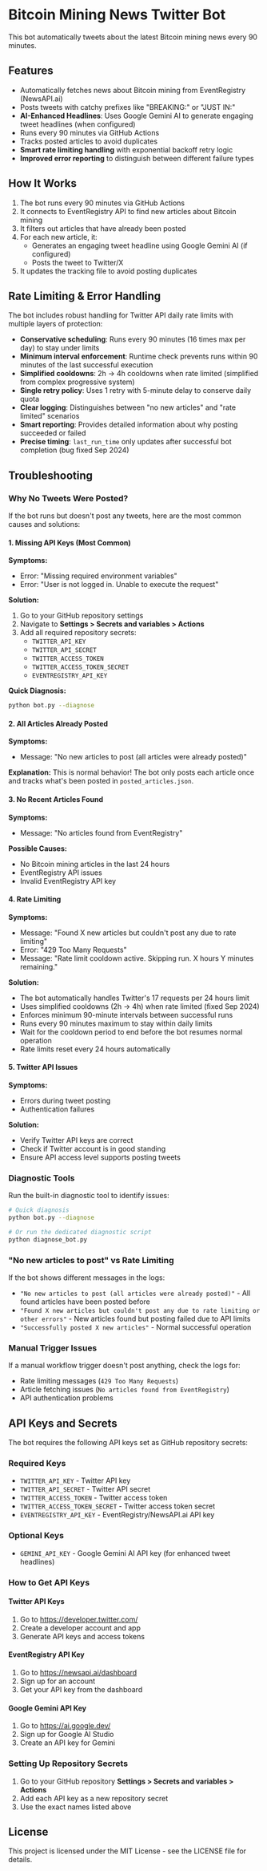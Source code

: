 # Bitcoin Mining News Twitter Bot

This bot automatically tweets about the latest Bitcoin mining news every 90 minutes.

## Features

- Automatically fetches news about Bitcoin mining from EventRegistry (NewsAPI.ai)
- Posts tweets with catchy prefixes like "BREAKING:" or "JUST IN:"
- **AI-Enhanced Headlines**: Uses Google Gemini AI to generate engaging tweet headlines (when configured)
- Runs every 90 minutes via GitHub Actions
- Tracks posted articles to avoid duplicates
- **Smart rate limiting handling** with exponential backoff retry logic
- **Improved error reporting** to distinguish between different failure types

## How It Works

1. The bot runs every 90 minutes via GitHub Actions
2. It connects to EventRegistry API to find new articles about Bitcoin mining
3. It filters out articles that have already been posted
4. For each new article, it:
   - Generates an engaging tweet headline using Google Gemini AI (if configured)
   - Posts the tweet to Twitter/X
5. It updates the tracking file to avoid posting duplicates


## Rate Limiting & Error Handling

The bot includes robust handling for Twitter API daily rate limits with multiple layers of protection:

- **Conservative scheduling**: Runs every 90 minutes (16 times max per day) to stay under limits
- **Minimum interval enforcement**: Runtime check prevents runs within 90 minutes of the last successful execution
- **Simplified cooldowns**: 2h → 4h cooldowns when rate limited (simplified from complex progressive system)
- **Single retry policy**: Uses 1 retry with 5-minute delay to conserve daily quota
- **Clear logging**: Distinguishes between "no new articles" and "rate limited" scenarios
- **Smart reporting**: Provides detailed information about why posting succeeded or failed
- **Precise timing**: `last_run_time` only updates after successful bot completion (bug fixed Sep 2024)

## Troubleshooting

### Why No Tweets Were Posted?

If the bot runs but doesn't post any tweets, here are the most common causes and solutions:

#### 1. Missing API Keys (Most Common)
**Symptoms:**
- Error: "Missing required environment variables"
- Error: "User is not logged in. Unable to execute the request"

**Solution:**
1. Go to your GitHub repository settings
2. Navigate to **Settings > Secrets and variables > Actions**
3. Add all required repository secrets:
   - `TWITTER_API_KEY`
   - `TWITTER_API_SECRET`
   - `TWITTER_ACCESS_TOKEN`
   - `TWITTER_ACCESS_TOKEN_SECRET`
   - `EVENTREGISTRY_API_KEY`

**Quick Diagnosis:**
```bash
python bot.py --diagnose
```

#### 2. All Articles Already Posted
**Symptoms:**
- Message: "No new articles to post (all articles were already posted)"

**Explanation:**
This is normal behavior! The bot only posts each article once and tracks what's been posted in `posted_articles.json`.

#### 3. No Recent Articles Found
**Symptoms:**
- Message: "No articles found from EventRegistry"

**Possible Causes:**
- No Bitcoin mining articles in the last 24 hours
- EventRegistry API issues
- Invalid EventRegistry API key

#### 4. Rate Limiting
**Symptoms:**
- Message: "Found X new articles but couldn't post any due to rate limiting"
- Error: "429 Too Many Requests"
- Message: "Rate limit cooldown active. Skipping run. X hours Y minutes remaining."

**Solution:**
- The bot automatically handles Twitter's 17 requests per 24 hours limit
- Uses simplified cooldowns (2h → 4h) when rate limited (fixed Sep 2024)
- Enforces minimum 90-minute intervals between successful runs
- Runs every 90 minutes maximum to stay within daily limits
- Wait for the cooldown period to end before the bot resumes normal operation
- Rate limits reset every 24 hours automatically

#### 5. Twitter API Issues
**Symptoms:**
- Errors during tweet posting
- Authentication failures

**Solution:**
- Verify Twitter API keys are correct
- Check if Twitter account is in good standing
- Ensure API access level supports posting tweets

### Diagnostic Tools

Run the built-in diagnostic tool to identify issues:

```bash
# Quick diagnosis
python bot.py --diagnose

# Or run the dedicated diagnostic script
python diagnose_bot.py
```

### "No new articles to post" vs Rate Limiting

If the bot shows different messages in the logs:

- `"No new articles to post (all articles were already posted)"` - All found articles have been posted before
- `"Found X new articles but couldn't post any due to rate limiting or other errors"` - New articles found but posting failed due to API limits
- `"Successfully posted X new articles"` - Normal successful operation

### Manual Trigger Issues

If a manual workflow trigger doesn't post anything, check the logs for:
- Rate limiting messages (`429 Too Many Requests`)
- Article fetching issues (`No articles found from EventRegistry`)
- API authentication problems

## API Keys and Secrets

The bot requires the following API keys set as GitHub repository secrets:

### Required Keys
- `TWITTER_API_KEY` - Twitter API key
- `TWITTER_API_SECRET` - Twitter API secret
- `TWITTER_ACCESS_TOKEN` - Twitter access token
- `TWITTER_ACCESS_TOKEN_SECRET` - Twitter access token secret
- `EVENTREGISTRY_API_KEY` - EventRegistry/NewsAPI.ai API key

### Optional Keys
- `GEMINI_API_KEY` - Google Gemini AI API key (for enhanced tweet headlines)

### How to Get API Keys

#### Twitter API Keys
1. Go to https://developer.twitter.com/
2. Create a developer account and app
3. Generate API keys and access tokens

#### EventRegistry API Key
1. Go to https://newsapi.ai/dashboard
2. Sign up for an account
3. Get your API key from the dashboard

#### Google Gemini API Key
1. Go to https://ai.google.dev/
2. Sign up for Google AI Studio
3. Create an API key for Gemini

### Setting Up Repository Secrets
1. Go to your GitHub repository **Settings > Secrets and variables > Actions**
2. Add each API key as a new repository secret
3. Use the exact names listed above

## License

This project is licensed under the MIT License - see the LICENSE file for details.
